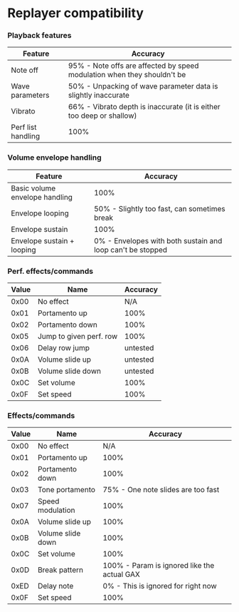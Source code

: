 # Replayer compatibility

### Playback features
|Feature                         |Accuracy                                                                           |
|--------------------------------|-----------------------------------------------------------------------------------|
|Note off                        |95% - Note offs are affected by speed modulation when they shouldn't be            |
|Wave parameters                 |50% - Unpacking of wave parameter data is slightly inaccurate                      |
|Vibrato                         |66% - Vibrato depth is inaccurate (it is either too deep or shallow)               |
|Perf list handling              |100%                                                                               |


### Volume envelope handling
|Feature                         |Accuracy                                                    |
|--------------------------------|------------------------------------------------------------|
|Basic volume envelope handling  |100%                                                        |
|Envelope looping                |50% - Slightly too fast, can sometimes break                |
|Envelope sustain                |100%                                                        |
|Envelope sustain + looping      |0% - Envelopes with both sustain and loop can't be stopped  |


### Perf. effects/commands

|Value    |Name                            |Accuracy                                 |
|---------|--------------------------------|-----------------------------------------|
|0x00     |No effect                       |N/A                                      |
|0x01     |Portamento up                   |100%                                     |
|0x02     |Portamento down                 |100%                                     |
|0x05     |Jump to given perf. row         |100%                                     |
|0x06     |Delay row jump                  |untested                                 |
|0x0A     |Volume slide up                 |untested                                 |
|0x0B     |Volume slide down               |untested                                 |
|0x0C     |Set volume                      |100%                                     |
|0x0F     |Set speed                       |100%                                     |

### Effects/commands

|Value    |Name                            |Accuracy                                            |
|---------|--------------------------------|----------------------------------------------------|
|0x00     |No effect                       |N/A                                                 |
|0x01     |Portamento up                   |100%                                                |
|0x02     |Portamento down                 |100%                                                |
|0x03     |Tone portamento                 |75% - One note slides are too fast                  |
|0x07     |Speed modulation                |100%                                                |
|0x0A     |Volume slide up                 |100%                                                |
|0x0B     |Volume slide down               |100%                                                |
|0x0C     |Set volume                      |100%                                                |
|0x0D     |Break pattern                   |100% - Param is ignored like the actual GAX         |
|0xED     |Delay note                      |0% - This is ignored for right now                  |
|0x0F     |Set speed                       |100%                                                |
